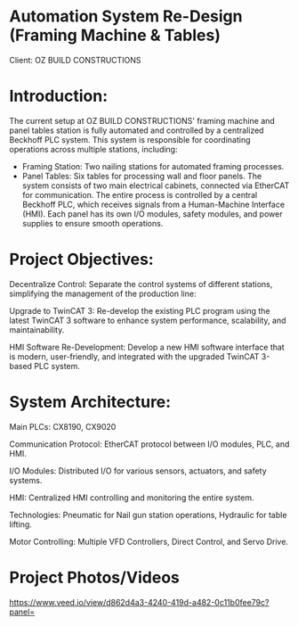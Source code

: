 # Automation System Re-Design (Framing Machine & Tables)

Client: OZ BUILD CONSTRUCTIONS

# Introduction:

The current setup at OZ BUILD CONSTRUCTIONS' framing machine and panel tables station is fully automated and controlled by a centralized Beckhoff PLC system. This system is responsible for coordinating operations across multiple stations, including:

- Framing Station: Two nailing stations for automated framing processes.
- Panel Tables: Six tables for processing wall and floor panels.
The system consists of two main electrical cabinets, connected via EtherCAT for communication. The entire process is controlled by a central Beckhoff PLC, which receives signals from a Human-Machine Interface (HMI). Each panel has its own I/O modules, safety modules, and power supplies to ensure smooth operations.

# Project Objectives:
Decentralize Control: Separate the control systems of different stations, simplifying the management of the production line:

Upgrade to TwinCAT 3: Re-develop the existing PLC program using the latest TwinCAT 3 software to enhance system performance, scalability, and maintainability.

HMI Software Re-Development: Develop a new HMI software interface that is modern, user-friendly, and integrated with the upgraded TwinCAT 3-based PLC system.


# System Architecture:

Main PLCs: CX8190, CX9020

Communication Protocol: EtherCAT protocol between I/O modules, PLC, and HMI.

I/O Modules: Distributed I/O for various sensors, actuators, and safety systems.

HMI: Centralized HMI controlling and monitoring the entire system.

Technologies: Pneumatic for Nail gun station operations, Hydraulic for table lifting.

Motor Controlling: Multiple VFD Controllers, Direct Control, and Servo Drive.

# Project Photos/Videos

https://www.veed.io/view/d862d4a3-4240-419d-a482-0c11b0fee79c?panel=


